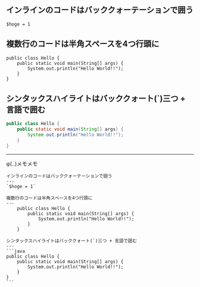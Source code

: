 インラインのコードはバッククォーテーションで囲う
---
`$hoge = 1`

複数行のコードは半角スペースを4つ行頭に
---
    public class Hello {
        public static void main(String[] args) {
            System.out.println("Hello World!!");
        }
    }

シンタックスハイライトはバッククォート(`)三つ + 言語で囲む
---
```java
public class Hello {
    public static void main(String[] args) {
        System.out.println("Hello World!!");
    }
}
```

*****

φ(..)メモメモ

    インラインのコードはバッククォーテーションで囲う
    ---
    `$hoge = 1`
    
    複数行のコードは半角スペースを4つ行頭に
    ---
        public class Hello {
            public static void main(String[] args) {
                System.out.println("Hello World!!");
            }
        }
    
    シンタックスハイライトはバッククォート(`)三つ + 言語で囲む
    ---
    ```java
    public class Hello {
        public static void main(String[] args) {
            System.out.println("Hello World!!");
        }
    }
    ```

